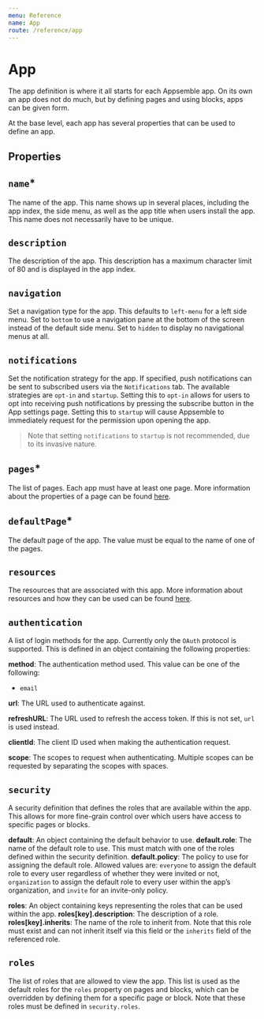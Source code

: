 ```yaml
---
menu: Reference
name: App
route: /reference/app
---
```


# App

The app definition is where it all starts for each Appsemble app. On its own an app does not do
much, but by defining pages and using blocks, apps can be given form.

At the base level, each app has several properties that can be used to define an app.

## Properties

## `name`\*

The name of the app. This name shows up in several places, including the app index, the side menu,
as well as the app title when users install the app. This name does not necessarily have to be
unique.

## `description`

The description of the app. This description has a maximum character limit of 80 and is displayed in
the app index.

## `navigation`

Set a navigation type for the app. This defaults to `left-menu` for a left side menu. Set to
`bottom` to use a navigation pane at the bottom of the screen instead of the default side menu. Set
to `hidden` to display no navigational menus at all.

## `notifications`

Set the notification strategy for the app. If specified, push notifications can be sent to
subscribed users via the `Notifications` tab. The available strategies are `opt-in` and `startup`.
Setting this to `opt-in` allows for users to opt into receiving push notifications by pressing the
subscribe button in the App settings page. Setting this to `startup` will cause Appsemble to
immediately request for the permission upon opening the app.

> Note that setting `notifications` to `startup` is not recommended, due to its invasive nature.

## `pages`\*

The list of pages. Each app must have at least one page. More information about the properties of a
page can be found [here](page).

## `defaultPage`\*

The default page of the app. The value must be equal to the name of one of the pages.

## `resources`

The resources that are associated with this app. More information about resources and how they can
be used can be found [here](../guide/resources).

## `authentication`

A list of login methods for the app. Currently only the `OAuth` protocol is supported. This is
defined in an object containing the following properties:

**method**: The authentication method used. This value can be one of the following:

- `email`

**url**: The URL used to authenticate against.

**refreshURL**: The URL used to refresh the access token. If this is not set, `url` is used instead.

**clientId**: The client ID used when making the authentication request.

**scope**: The scopes to request when authenticating. Multiple scopes can be requested by separating
the scopes with spaces.

## `security`

A security definition that defines the roles that are available within the app. This allows for more
fine-grain control over which users have access to specific pages or blocks.

**default**: An object containing the default behavior to use. **default.role**: The name of the
default role to use. This must match with one of the roles defined within the security definition.
**default.policy**: The policy to use for assigning the default role. Allowed values are: `everyone`
to assign the default role to every user regardless of whether they were invited or not,
`organization` to assign the default role to every user within the app’s organization, and `invite`
for an invite-only policy.

**roles**: An object containing keys representing the roles that can be used within the app.
**roles[key].description**: The description of a role. **roles[key].inherits**: The name of the role
to inherit from. Note that this role must exist and can not inherit itself via this field or the
`inherits` field of the referenced role.

## `roles`

The list of roles that are allowed to view the app. This list is used as the default roles for the
`roles` property on pages and blocks, which can be overridden by defining them for a specific page
or block. Note that these roles must be defined in `security.roles`.
